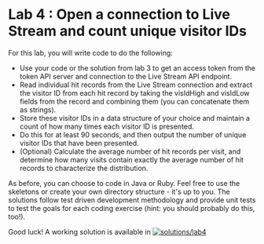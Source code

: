Lab 4 : Open a connection to Live Stream and count unique visitor IDs
=================

For this lab, you will write code to do the following:

* Use your code or the solution from lab 3 to get an access token from the token API server and connection to the Live Stream API endpoint.
* Read individual hit records from the Live Stream connection and extract the visitor ID from each hit record by taking the visIdHigh and visIdLow fields from the record and combining them (you can concatenate them as strings).
* Store these visitor IDs in a data structure of your choice and maintain a count of how many times each visitor ID is presented.
* Do this for at least 90 seconds, and then output the number of unique visitor IDs that have been presented.
* (Optional) Calculate the average number of hit records per visit, and determine how many visits contain exactly the average number of hit records to characterize the distribution.

As before, you can choose to code in Java or Ruby. Feel free to use the skeletons or create your own directory structure - it's up to you. The solutions follow test driven development methodology and provide unit tests to test the goals for each coding exercise (hint: you should probably do this, too!).

Good luck! A working solution is available in [![solutions/lab4](../solutions/lab4)](../solutions/lab4)
